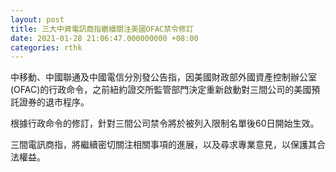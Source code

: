 ```yaml
---
layout: post
title: 三大中資電訊商指繼續關注美國OFAC禁令修訂
date: 2021-01-28 21:06:47.000000000 +08:00
categories: rthk
---
```


中移動、中國聯通及中國電信分別發公告指，因美國財政部外國資產控制辦公室(OFAC)的行政命令，之前紐約證交所監管部門決定重新啟動對三間公司的美國預託證券的退市程序。

根據行政命令的修訂，針對三間公司禁令將於被列入限制名單後60日開始生效。

三間電訊商指，將繼續密切關注相關事項的進展，以及尋求專業意見，以保護其合法權益。
